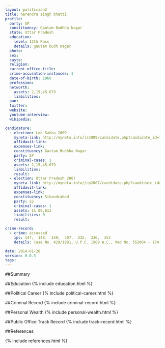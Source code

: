 ```yaml
---
layout: politician2
title: narendra singh bhatti
profile: 
  party: SP
  constituency: Gautam Budhha Nagar
  state: Uttar Pradesh
  education: 
    level: 12th Pass
    details: gautam budh nagar
  photo: 
  sex: 
  caste: 
  religion: 
  current-office-title: 
  crime-accusation-instances: 1
  date-of-birth: 1960
  profession: 
  networth: 
    assets: 2,15,45,679
    liabilities: 
  pan: 
  twitter: 
  website: 
  youtube-interview: 
  wikipedia: 

candidature: 
  - election: Lok Sabha 2009
    myneta-link: http://myneta.info/ls2009/candidate.php?candidate_id=7041
    affidavit-link: 
    expenses-link: 
    constituency: Gautam Budhha Nagar 
    party: SP
    criminal-cases: 1
    assets: 2,15,45,679
    liabilities: 
    result:  
  - election: Uttar Pradesh 2007
    myneta-link: http://myneta.info//up2007/candidate.php?candidate_id=728
    affidavit-link: 
    expenses-link: 
    constituency: Sikandrabad 
    party: sp
    criminal-cases: 1
    assets: 11,09,613
    liabilities: 0
    result:  

crime-record: 
  - crime: accussed
    ipc: 147,  148,  149,  307,  332,  336,  353
    details: Case No. 420/1991, U.P.C. 1989 W.C., Vad No. 552004 - 174 W.C. 206, Date 14.01.2005 

date: 2014-01-28
version: 0.0.5
tags: 
---
```

##Summary


##Education
{% include education.html %}


##Political Career
{% include political-career.html %}


##Criminal Record
{% include criminal-record.html %}


##Personal Wealth
{% include personal-wealth.html %}


##Public Office Track Record
{% include track-record.html %}


##References


{% include references.html %}